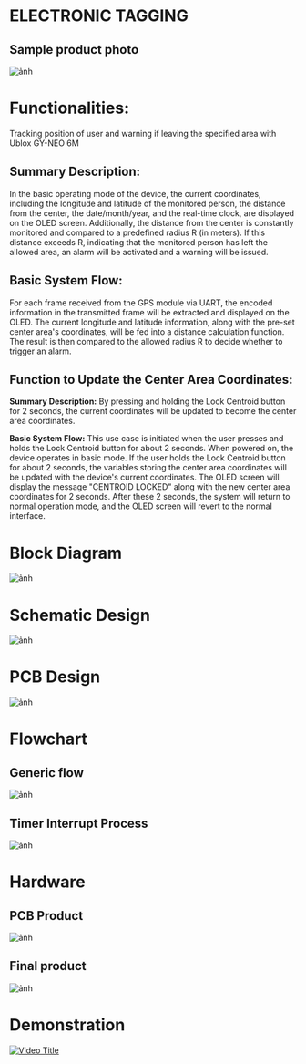 # ELECTRONIC TAGGING
## Sample product photo
![ảnh](https://github.com/mantruong204/Electric-Tagging/assets/155959855/7556bd5d-d475-490c-9a7c-2cb0acdc9d3a)
# Functionalities:
Tracking position of user and warning if leaving the specified area with Ublox GY-NEO 6M
## Summary Description:
In the basic operating mode of the device, the current coordinates, including the longitude and latitude of the monitored person, the distance from the center, the date/month/year, and the real-time clock, are displayed on the OLED screen. Additionally, the distance from the center is constantly monitored and compared to a predefined radius R (in meters). If this distance exceeds R, indicating that the monitored person has left the allowed area, an alarm will be activated and a warning will be issued.

## Basic System Flow:
For each frame received from the GPS module via UART, the encoded information in the transmitted frame will be extracted and displayed on the OLED. The current longitude and latitude information, along with the pre-set center area's coordinates, will be fed into a distance calculation function. The result is then compared to the allowed radius R to decide whether to trigger an alarm.

## Function to Update the Center Area Coordinates:

**Summary Description:**
By pressing and holding the Lock Centroid button for 2 seconds, the current coordinates will be updated to become the center area coordinates.

**Basic System Flow:**
This use case is initiated when the user presses and holds the Lock Centroid button for about 2 seconds. When powered on, the device operates in basic mode. If the user holds the Lock Centroid button for about 2 seconds, the variables storing the center area coordinates will be updated with the device's current coordinates. The OLED screen will display the message "CENTROID LOCKED" along with the new center area coordinates for 2 seconds. After these 2 seconds, the system will return to normal operation mode, and the OLED screen will revert to the normal interface.

# Block Diagram
![ảnh](https://github.com/mantruong204/Electric-Tagging/assets/155959855/a3690ded-fc1c-4265-b3fb-f6b300449009)

# Schematic Design
![ảnh](https://github.com/mantruong204/Electric-Tagging/assets/155959855/05eb6a79-1709-4467-b22b-dcaea2477597)

# PCB Design
![ảnh](https://github.com/mantruong204/Electric-Tagging/assets/155959855/beabdf85-211c-4896-83ed-df3946b6a9d3)

# Flowchart
## Generic flow
![ảnh](https://github.com/mantruong204/Electric-Tagging/assets/155959855/96619984-7119-4782-b71d-1ffbe38aee0b)
## Timer Interrupt Process
![ảnh](https://github.com/mantruong204/Electric-Tagging/assets/155959855/51961a1e-64f0-4edd-8b2f-cad6db116cc9)

# Hardware
## PCB Product
![ảnh](https://github.com/mantruong204/Electric-Tagging/assets/155959855/40d7db82-4d83-4769-8e7e-1a7db1f3b384)
## Final product
![ảnh](https://github.com/mantruong204/Electric-Tagging/assets/155959855/e1ab0c37-2ab0-4285-92c8-00a06817abaa)

# Demonstration
[![Video Title](https://img.youtube.com/vi/r7t7nPDNbt0/0.jpg)](https://youtu.be/r7t7nPDNbt0)
